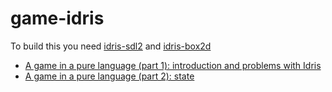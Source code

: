 # game-idris

To build this you need [idris-sdl2](https://github.com/corazza/idris-sdl2) and [idris-box2d](https://github.com/corazza/idris-box2d)

- [A game in a pure language (part 1): introduction and problems with Idris](https://flowing.systems/2020/01/13/a-game-in-a-pure-language-part-1-introduction-and-problems-with-idris.html)
- [A game in a pure language (part 2): state](https://flowing.systems/2020/04/13/a-game-in-a-pure-language-part-2-state.html)

